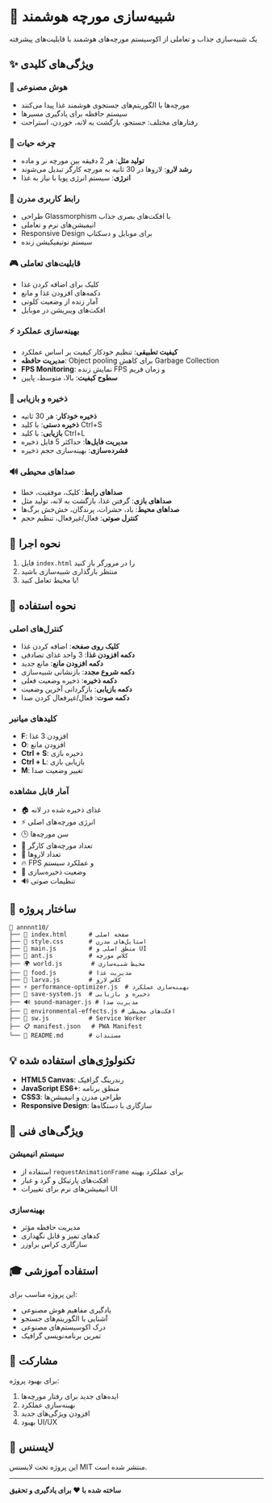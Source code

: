 # 🐜 شبیه‌سازی مورچه هوشمند

یک شبیه‌سازی جذاب و تعاملی از اکوسیستم مورچه‌های هوشمند با قابلیت‌های پیشرفته

## ✨ ویژگی‌های کلیدی

### 🧠 هوش مصنوعی
- مورچه‌ها با الگوریتم‌های جستجوی هوشمند غذا پیدا می‌کنند
- سیستم حافظه برای یادگیری مسیرها
- رفتارهای مختلف: جستجو، بازگشت به لانه، خوردن، استراحت

### 🔄 چرخه حیات
- **تولید مثل**: هر 2 دقیقه بین مورچه نر و ماده
- **رشد لارو**: لاروها در 30 ثانیه به مورچه کارگر تبدیل می‌شوند
- **انرژی**: سیستم انرژی پویا با نیاز به غذا

### 🎨 رابط کاربری مدرن
- طراحی Glassmorphism با افکت‌های بصری جذاب
- انیمیشن‌های نرم و تعاملی
- Responsive Design برای موبایل و دسکتاپ
- سیستم نوتیفیکیشن زنده

### 🎮 قابلیت‌های تعاملی
- کلیک برای اضافه کردن غذا
- دکمه‌های افزودن غذا و مانع
- آمار زنده از وضعیت کلونی
- افکت‌های ویبریشن در موبایل

### ⚡ بهینه‌سازی عملکرد
- **کیفیت تطبیقی**: تنظیم خودکار کیفیت بر اساس عملکرد
- **مدیریت حافظه**: Object pooling برای کاهش Garbage Collection
- **FPS Monitoring**: نمایش زنده FPS و زمان فریم
- **سطوح کیفیت**: بالا، متوسط، پایین

### 💾 ذخیره و بازیابی
- **ذخیره خودکار**: هر 30 ثانیه
- **ذخیره دستی**: با کلید Ctrl+S
- **بازیابی**: با کلید Ctrl+L
- **مدیریت فایل‌ها**: حداکثر 5 فایل ذخیره
- **فشرده‌سازی**: بهینه‌سازی حجم ذخیره

### 🔊 صداهای محیطی
- **صداهای رابط**: کلیک، موفقیت، خطا
- **صداهای بازی**: گرفتن غذا، بازگشت به لانه، تولید مثل
- **صداهای محیط**: باد، حشرات، پرندگان، خش‌خش برگ‌ها
- **کنترل صوتی**: فعال/غیرفعال، تنظیم حجم

## 🚀 نحوه اجرا

1. فایل `index.html` را در مرورگر باز کنید
2. منتظر بارگذاری شبیه‌سازی باشید
3. با محیط تعامل کنید!

## 🎯 نحوه استفاده

### کنترل‌های اصلی
- **کلیک روی صفحه**: اضافه کردن غذا
- **دکمه افزودن غذا**: 3 واحد غذای تصادفی
- **دکمه افزودن مانع**: مانع جدید
- **دکمه شروع مجدد**: بازنشانی شبیه‌سازی
- **دکمه ذخیره**: ذخیره وضعیت فعلی
- **دکمه بازیابی**: بازگردانی آخرین وضعیت
- **دکمه صوت**: فعال/غیرفعال کردن صدا

### کلیدهای میانبر
- **F**: افزودن 3 غذا
- **O**: افزودن مانع
- **Ctrl + S**: ذخیره بازی
- **Ctrl + L**: بازیابی بازی
- **M**: تغییر وضعیت صدا

### آمار قابل مشاهده
- 🏠 غذای ذخیره شده در لانه
- ⚡ انرژی مورچه‌های اصلی
- 🕒 سن مورچه‌ها
- 👷 تعداد مورچه‌های کارگر
- 🥚 تعداد لاروها
- 🔥 FPS و عملکرد سیستم
- 💾 وضعیت ذخیره‌سازی
- 🔊 تنظیمات صوتی

## 🔧 ساختار پروژه

```
📁 annnnt10/
├── 📄 index.html      # صفحه اصلی
├── 🎨 style.css       # استایل‌های مدرن
├── 🧠 main.js         # منطق اصلی و UI
├── 🐜 ant.js          # کلاس مورچه
├── 🌍 world.js        # محیط شبیه‌سازی
├── 🍯 food.js         # مدیریت غذا
├── 🥚 larva.js        # کلاس لارو
├── ⚡ performance-optimizer.js  # بهینه‌سازی عملکرد
├── 💾 save-system.js  # ذخیره و بازیابی
├── 🔊 sound-manager.js # مدیریت صدا
├── 🌿 environmental-effects.js # افکت‌های محیطی
├── 📱 sw.js           # Service Worker
├── 📋 manifest.json   # PWA Manifest
└── 📖 README.md       # مستندات
```

## 💡 تکنولوژی‌های استفاده شده

- **HTML5 Canvas**: رندرینگ گرافیک
- **JavaScript ES6+**: منطق برنامه
- **CSS3**: طراحی مدرن و انیمیشن‌ها
- **Responsive Design**: سازگاری با دستگاه‌ها

## 🌟 ویژگی‌های فنی

### سیستم انیمیشن
- استفاده از `requestAnimationFrame` برای عملکرد بهینه
- افکت‌های پارتیکل و گرد و غبار
- انیمیشن‌های نرم برای تغییرات UI

### بهینه‌سازی
- مدیریت حافظه مؤثر
- کدهای تمیز و قابل نگهداری
- سازگاری کراس براوزر

## 🎓 استفاده آموزشی

این پروژه مناسب برای:
- یادگیری مفاهیم هوش مصنوعی
- آشنایی با الگوریتم‌های جستجو
- درک اکوسیستم‌های مصنوعی
- تمرین برنامه‌نویسی گرافیک

## 🤝 مشارکت

برای بهبود پروژه:
1. ایده‌های جدید برای رفتار مورچه‌ها
2. بهینه‌سازی عملکرد
3. افزودن ویژگی‌های جدید
4. بهبود UI/UX

## 📝 لایسنس

این پروژه تحت لایسنس MIT منتشر شده است.

---

**ساخته شده با ❤️ برای یادگیری و تحقیق**
